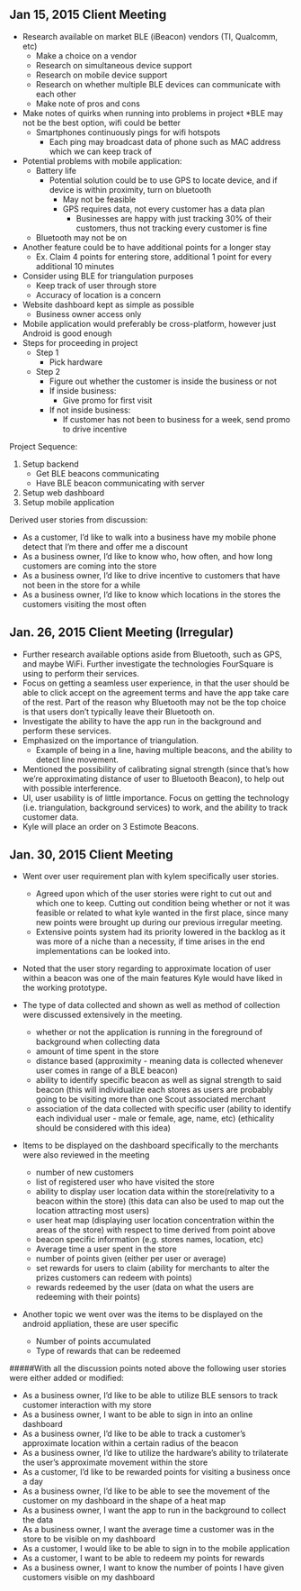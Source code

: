 Jan 15, 2015 Client Meeting
---------------------------
* Research available on market BLE (iBeacon) vendors (TI, Qualcomm, etc)
    * Make a choice on a vendor
    * Research on simultaneous device support
    * Research on mobile device support
    * Research on whether multiple BLE devices can communicate with each other
    * Make note of pros and cons
* Make notes of quirks when running into problems in project
*BLE may not be the best option, wifi could be better
    * Smartphones continuously pings for wifi hotspots
        * Each ping may broadcast data of phone such as MAC address which we can keep track of
* Potential problems with mobile application:
    * Battery life
        * Potential solution could be to use GPS to locate device, and if device is within proximity, turn on bluetooth
            * May not be feasible
            * GPS requires data, not every customer has a data plan
                * Businesses are happy with just tracking 30% of their customers, thus not tracking every customer is fine
    * Bluetooth may not be on
* Another feature could be to have additional points for a longer stay
    * Ex. Claim 4 points for entering store, additional 1 point for every additional 10 minutes
* Consider using BLE for triangulation purposes
    * Keep track of user through store
    * Accuracy of location is a concern
* Website dashboard kept as simple as possible
    * Business owner access only
* Mobile application would preferably be cross-platform, however just Android is good enough
* Steps for proceeding in project
    * Step 1
        * Pick hardware
    * Step 2
        * Figure out whether the customer is inside the business or not
        * If inside business:
            * Give promo for first visit
        * If not inside business:
            * If customer has not been to business for a week, send promo to drive incentive

Project Sequence:

1. Setup backend
    * Get BLE beacons communicating
    * Have BLE beacon communicating with server
2. Setup web dashboard
3. Setup mobile application

Derived user stories from discussion:

* As a customer, I&rsquo;d like to walk into a business have my mobile phone detect that I&rsquo;m there and offer me a discount
* As a business owner, I&rsquo;d like to know who, how often, and how long customers are coming into the store
* As a business owner, I&rsquo;d like to drive incentive to customers that have not been in the store for a while
* As a business owner, I&rsquo;d like to know which locations in the stores the customers visiting the most often

Jan. 26, 2015 Client Meeting (Irregular)
----------------------------------------
* Further research available options aside from Bluetooth, such as GPS, and maybe WiFi. Further investigate the technologies FourSquare is using to perform their services.
* Focus on getting a seamless user experience, in that the user should be able to click accept on the agreement terms and have the app take care of the rest. Part of the reason why Bluetooth may not be the top choice is that users don’t typically leave their Bluetooth on.
* Investigate the ability to have the app run in the background and perform these services.
* Emphasized on the importance of triangulation.
    * Example of being in a line, having multiple beacons, and the ability to detect line movement.
* Mentioned the possibility of calibrating signal strength (since that’s how we’re approximating distance of user to Bluetooth Beacon), to help out with possible interference.
* UI, user usability is of little importance. Focus on getting the technology (i.e. triangulation, background services) to work, and the ability to track customer data.
* Kyle will place an order on 3 Estimote Beacons.

Jan. 30, 2015 Client Meeting
-----------------------------
* Went over user requirement plan with kylem specifically user stories.
   * Agreed upon which of the user stories were right to cut out and which one to keep. Cutting out condition being whether or not it was feasible or related to what kyle wanted in the first place, since many new points were brought up during our previous irregular meeting.
	* Extensive points system had its priority lowered in the backlog as it was more of a niche than a necessity, if time arises in the end implementations can be looked into.

* Noted that the user story regarding to approximate location of user within a beacon was one of the main features Kyle would have liked in the working prototype.

* The type of data collected and shown as well as method of collection were discussed extensively in the meeting.
   * whether or not the application is running in the foreground of background when collecting data
	* amount of time spent in the store
	* distance based (approximity - meaning data is collected whenever user comes in range of a BLE beacon)
	* ability to identify specific beacon as well as signal strength to said beacon (this will individualize each stores as users are probably going to be visiting more than one Scout associated merchant
	* association of the data collected with specific user (ability to identify each individual user - male or female, age, name, etc) (ethicality should be considered with this idea)

* Items to be displayed on the dashboard specifically to the merchants were also reviewed in the meeting
	* number of new customers
	* list of registered user who have visited the store
	* ability to display user location data within the store(relativity to a beacon within the store) (this data can also be used to map out the location attracting most users)
	* user heat map (displaying user location concentration within the areas of the store) with respect to time derived from point above
	* beacon specific information (e.g. stores names, location, etc)
	* Average time a user spent in the store
	* number of points given (either per user or average)
	* set rewards for users to claim (ability for merchants to alter the prizes customers can redeem with points)
	* rewards redeemed by the user (data on what the users are redeeming with their points)

* Another topic we went over was the items to be displayed on the android appliation, these are user specific
	* Number of points accumulated
	* Type of rewards that can be redeemed

#####With all the discussion points noted above the following user stories were either added or modified:
   * As a business owner, I’d like to be able to utilize BLE sensors to track customer interaction with my store
   * As a business owner, I want to be able to sign in into an online dashboard
   * As a business owner, I’d like to be able to track a customer’s approximate location within a certain radius of the beacon
   * As a business owner, I’d like to utilize the hardware’s ability to trilaterate the user’s approximate movement within the store
   * As a customer, I’d like to be rewarded points for visiting a business once a day
   * As a business owner, I’d like to be able to see the movement of the customer on my dashboard in the shape of a heat map
   * As a business owner, I want the app to run in the 
background to collect the data
   * As a business owner, I want the average time a customer was in the store to be visible on my dashboard
   * As a customer, I would like to be able to sign in to the mobile application
   * As a customer, I want to be able to redeem my points for rewards
   * As a business owner, I want to know the number of points I have given customers visible on my dashboard

